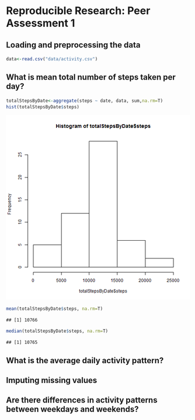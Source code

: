 # Reproducible Research: Peer Assessment 1


## Loading and preprocessing the data


```r
data<-read.csv("data/activity.csv")
```

## What is mean total number of steps taken per day?


```r
totalStepsByDate<-aggregate(steps ~ date, data, sum,na.rm=T)
hist(totalStepsByDate$steps)
```

![plot of chunk unnamed-chunk-2](figure/unnamed-chunk-2.png) 

```r
mean(totalStepsByDate$steps, na.rm=T)
```

```
## [1] 10766
```

```r
median(totalStepsByDate$steps, na.rm=T)
```

```
## [1] 10765
```


## What is the average daily activity pattern?



## Imputing missing values



## Are there differences in activity patterns between weekdays and weekends?
